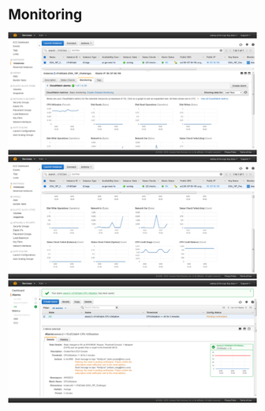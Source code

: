 # Monitoring

![alt text](aws1.png "AWS Monitoring")
![alt text](aws2.png "AWS Monitoring")
![alt text](aws3.png "AWS Monitoring")
